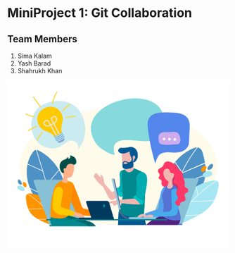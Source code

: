 # MiniProject 1: Git Collaboration
## Team Members
1. Sima Kalam
2. Yash Barad
3. Shahrukh Khan

![](/Images/GitCollab.jpg)
